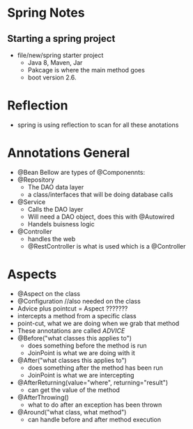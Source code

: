 # Spring Notes

## Starting a spring project
- file/new/spring starter project
    - Java 8, Maven, Jar
    - Pakcage is where the main method goes
    - boot version 2.6.
# Reflection
- spring is using reflection to scan for all these anotations

# Annotations General
- @Bean
Bellow are types of @Componennts: 
- @Repository
    - The DAO data layer
    - a class/interfaces that will be doing database calls
- @Service
    - Calls the DAO layer
    - Will need a DAO object, does this with @Autowired
    - Handels buisness logic
- @Controller
    - handles the web
    - @RestController is what is used which is a @Controller



# Aspects 
- @Aspect on the class
- @Configuration //also needed on the class
- Advice plus pointcut = Aspect ???????
- intercepts a method from a specific class
- point-cut, what we are doing when we grab that method
- These annotations are called _ADVICE_
- @Before("what classes this applies to") 
    - does something before the method is run
    - JoinPoint is what we are doing with it
- @After("what classes this applies to")
    - does something after the method has been run
    - JoinPoint is what we are intercepting
- @AfterReturning(value="where", returning="result")
    - can get the value of the method
- @AfterThrowing()
    - what to do after an exception has been thrown
- @Around("what class, what method")
    - can handle before and after method execution



